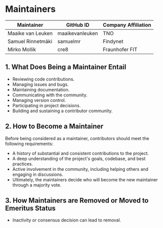# Maintainers

| Maintainer        | GitHub ID       | Company Affiliation |
| ----------------- | --------------- | ------------------- |
| Maaike van Leuken | maaikevanleuken | TNO                 |
| Samuel Rinnetmäki | samuelmr        | Findynet            |
| Mirko Mollik      | cre8            | Fraunhofer FIT      |

## 1. What Does Being a Maintainer Entail

- Reviewing code contributions.
- Managing issues and bugs.
- Maintaining documentation.
- Communicating with the community.
- Managing version control.
- Participating in project decisions.
- Building and sustaining a contributor community.

## 2. How to Become a Maintainer

Before being considered as a maintainer, contributors should meet the following requirements:

- A history of substantial and consistent contributions to the project.
- A deep understanding of the project's goals, codebase, and best practices.
- Active involvement in the community, including helping others and engaging in discussions.
- Ultimately, the maintainers decide who will become the new maintainer through a majority vote.

## 3. How Maintainers are Removed or Moved to Emeritus Status

- Inactivity or consensus decision can lead to removal.
